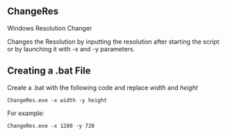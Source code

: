 ## ChangeRes
Windows Resolution Changer

Changes the Resolution by inputting the resolution after starting the script or by launching it with -x and -y parameters.

## Creating a .bat File
Create a .bat with the following code and replace *width* and *height*
```
ChangeRes.exe -x width -y height
```
For example:
```
ChangeRes.exe -x 1280 -y 720
```
